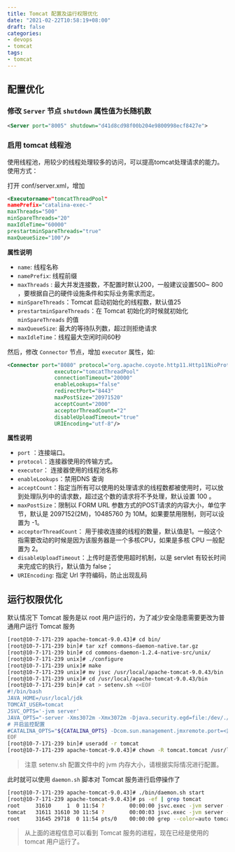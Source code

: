```yaml
---
title: Tomcat 配置及运行权限优化
date: "2021-02-22T10:58:19+08:00"
draft: false
categories:
- devops
- tomcat
tags:
- tomcat
---
```


## 配置优化

### 修改 `Server` 节点 `shutdown` 属性值为长随机数

```xml
<Server port="8005" shutdown="d41d8cd98f00b204e9800998ecf8427e">
```

### 启用 tomcat 线程池

使用线程池，用较少的线程处理较多的访问，可以提高tomcat处理请求的能力。使用方式：

打开 conf/server.xml，增加

```xml
<Executorname="tomcatThreadPool"
namePrefix="catalina-exec-"
maxThreads="500"
minSpareThreads="20"
maxIdleTime="60000"
prestartminSpareThreads="true"
maxQueueSize="100"/>
```

**属性说明**

- `name`: 线程名称
- `namePrefix`: 线程前缀
- `maxThreads` : 最大并发连接数，不配置时默认200，一般建议设置500~ 800 ，要根据自己的硬件设施条件和实际业务需求而定。
- `minSpareThreads`：Tomcat 启动初始化的线程数，默认值25
- `prestartminSpareThreads`：在 Tomcat 初始化的时候就初始化 `minSpareThreads` 的值
- `maxQueueSize`: 最大的等待队列数，超过则拒绝请求
- `maxIdleTime`：线程最大空闲时间60秒

然后，修改 `Connector` 节点，增加 `executor` 属性，如:

```xml
<Connector port="8080" protocol="org.apache.coyote.http11.Http11NioProtocol"
               executor="tomcatThreadPool"
               connectionTimeout="20000"
               enableLookups="false"
               redirectPort="8443"
               maxPostSize="20971520"
               acceptCount="2000"
               acceptorThreadCount="2"
               disableUploadTimeout="true"
               URIEncoding="utf-8"/>
```

**属性说明**

- `port` ：连接端口。
- `protocol`：连接器使用的传输方式。 
- `executor`： 连接器使用的线程池名称
- `enableLookups`：禁用DNS 查询
- `acceptCount`：指定当所有可以使用的处理请求的线程数都被使用时，可以放到处理队列中的请求数，超过这个数的请求将不予处理，默认设置 100 。
- `maxPostSize`：限制以 FORM URL 参数方式的POST请求的内容大小，单位字节，默认是 2097152(2M)，10485760 为 10M。如果要禁用限制，则可以设置为 -1。
- `acceptorThreadCount`： 用于接收连接的线程的数量，默认值是1。一般这个指需要改动的时候是因为该服务器是一个多核CPU，如果是多核 CPU 一般配置为 2。
- `disableUploadTimeout`：上传时是否使用超时机制，以是 servlet 有较长时间来完成它的执行，默认值为 false；
- `URIEncoding`: 指定 Url 字符编码，防止出现乱码

## 运行权限优化

默认情况下 Tomcat 服务是以 root 用户运行的，为了减少安全隐患需要更改为普通用户运行 Tomcat 服务

```bash
[root@10-7-171-239 apache-tomcat-9.0.43]# cd bin/
[root@10-7-171-239 bin]# tar xzf commons-daemon-native.tar.gz
[root@10-7-171-239 bin]# cd commons-daemon-1.2.4-native-src/unix/
[root@10-7-171-239 unix]# ./configure
[root@10-7-171-239 unix]# make
[root@10-7-171-239 unix]# mv jsvc /usr/local/apache-tomcat-9.0.43/bin
[root@10-7-171-239 unix]# cd /usr/local/apache-tomcat-9.0.43/bin
[root@10-7-171-239 bin]# cat > setenv.sh <<EOF
#!/bin/bash
JAVA_HOME=/usr/local/jdk
TOMCAT_USER=tomcat
JSVC_OPTS='-jvm server'
JAVA_OPTS="-server -Xms3072m -Xmx3072m -Djava.security.egd=file:/dev/./urandom"
# 开启监控配置
#CATALINA_OPTS="${CATALINA_OPTS} -Dcom.sun.management.jmxremote.port=<监听端口> -Dcom.sun.management.jmxremote.ssl=false -Dcom.sun.management.jmxremote.authenticate=false -Djava.rmi.server.hostname=<本机ip地址> -Dcom.sun.management.jmxremote"
EOF
[root@10-7-171-239 bin]# useradd -r tomcat
[root@10-7-171-239 apache-tomcat-9.0.43]# chown -R tomcat.tomcat /usr/local/apache-tomcat-9.0.43/
```

> 注意 setenv.sh 配置文件中的 jvm 内存大小，请根据实际情况进行配置。

此时就可以使用 `daemon.sh` 脚本对 Tomcat 服务进行启停操作了

```bash
[root@10-7-171-239 apache-tomcat-9.0.43]# ./bin/daemon.sh start
[root@10-7-171-239 apache-tomcat-9.0.43]# ps -ef | grep tomcat
root     31610     1  0 11:54 ?        00:00:00 jsvc.exec -jvm server -java-home /usr/local/jdk -user tomcat -pidfile /usr/local/apache-tomcat-9.0.43/logs/catalina-daemon.pid -wait 10 -umask 0027 -outfile /usr/local/apache-tomcat-9.0.43/logs/catalina-daemon.out -errfile &1 -classpath /usr/local/apache-tomcat-9.0.43/bin/bootstrap.jar:/usr/local/apache-tomcat-9.0.43/bin/commons-daemon.jar:/usr/local/apache-tomcat-9.0.43/bin/tomcat-juli.jar -Djava.util.logging.config.file=/usr/local/apache-tomcat-9.0.43/conf/logging.properties -server -Xms512m -Xmx512m -Djava.security.egd=file:/dev/./urandom -Djava.util.logging.manager=org.apache.juli.ClassLoaderLogManager -Dignore.endorsed.dirs= -Dcatalina.base=/usr/local/apache-tomcat-9.0.43 -Dcatalina.home=/usr/local/apache-tomcat-9.0.43 -Djava.io.tmpdir=/usr/local/apache-tomcat-9.0.43/temp org.apache.catalina.startup.Bootstrap
tomcat   31611 31610 30 11:54 ?        00:00:03 jsvc.exec -jvm server -java-home /usr/local/jdk -user tomcat -pidfile /usr/local/apache-tomcat-9.0.43/logs/catalina-daemon.pid -wait 10 -umask 0027 -outfile /usr/local/apache-tomcat-9.0.43/logs/catalina-daemon.out -errfile &1 -classpath /usr/local/apache-tomcat-9.0.43/bin/bootstrap.jar:/usr/local/apache-tomcat-9.0.43/bin/commons-daemon.jar:/usr/local/apache-tomcat-9.0.43/bin/tomcat-juli.jar -Djava.util.logging.config.file=/usr/local/apache-tomcat-9.0.43/conf/logging.properties -server -Xms512m -Xmx512m -Djava.security.egd=file:/dev/./urandom -Djava.util.logging.manager=org.apache.juli.ClassLoaderLogManager -Dignore.endorsed.dirs= -Dcatalina.base=/usr/local/apache-tomcat-9.0.43 -Dcatalina.home=/usr/local/apache-tomcat-9.0.43 -Djava.io.tmpdir=/usr/local/apache-tomcat-9.0.43/temp org.apache.catalina.startup.Bootstrap
root     31645 29718  0 11:54 pts/0    00:00:00 grep --color=auto tomcat
```

> 从上面的进程信息可以看到 Tomcat 服务的进程，现在已经是使用的 tomcat 用户运行了。
